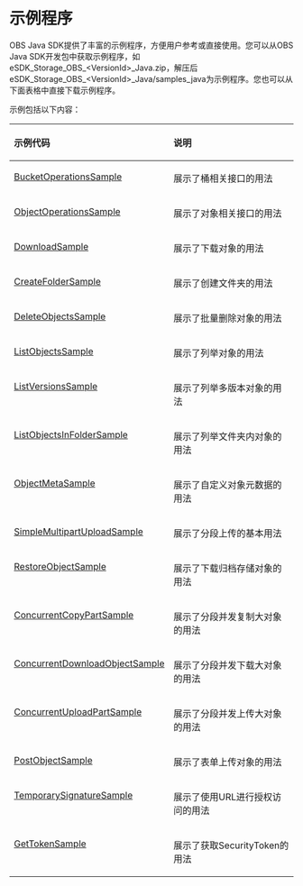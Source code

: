 # 示例程序<a name="obs_21_0002"></a>

OBS Java SDK提供了丰富的示例程序，方便用户参考或直接使用。您可以从OBS Java SDK开发包中获取示例程序，如eSDK\_Storage\_OBS\_<VersionId\>\_Java.zip，解压后eSDK\_Storage\_OBS\_<VersionId\>\_Java/samples\_java为示例程序。您也可以从下面表格中直接下载示例程序。

示例包括以下内容：

<a name="table4880141115215"></a>
<table><thead align="left"><tr id="row138819195212"><th class="cellrowborder" valign="top" width="50%" id="mcps1.1.3.1.1"><p id="p4881191185218"><a name="p4881191185218"></a><a name="p4881191185218"></a><strong id="b56387179524"><a name="b56387179524"></a><a name="b56387179524"></a>示例代码</strong></p>
</th>
<th class="cellrowborder" valign="top" width="50%" id="mcps1.1.3.1.2"><p id="p1488113165214"><a name="p1488113165214"></a><a name="p1488113165214"></a><strong id="b064016178524"><a name="b064016178524"></a><a name="b064016178524"></a>说明</strong></p>
</th>
</tr>
</thead>
<tbody><tr id="row58811718525"><td class="cellrowborder" valign="top" width="50%" headers="mcps1.1.3.1.1 "><p id="p166754095615"><a name="p166754095615"></a><a name="p166754095615"></a><a href="https://obssdk.obs.cn-north-1.myhuaweicloud.com/sample/java/BucketOperationsSample.zip" target="_blank" rel="noopener noreferrer">BucketOperationsSample</a></p>
</td>
<td class="cellrowborder" valign="top" width="50%" headers="mcps1.1.3.1.2 "><p id="p1781115586529"><a name="p1781115586529"></a><a name="p1781115586529"></a>展示了桶相关接口的用法</p>
</td>
</tr>
<tr id="row158813135213"><td class="cellrowborder" valign="top" width="50%" headers="mcps1.1.3.1.1 "><p id="p76755218237"><a name="p76755218237"></a><a name="p76755218237"></a><a href="https://obssdk.obs.cn-north-1.myhuaweicloud.com/sample/java/ObjectOperationsSample.zip" target="_blank" rel="noopener noreferrer">ObjectOperationsSample</a></p>
</td>
<td class="cellrowborder" valign="top" width="50%" headers="mcps1.1.3.1.2 "><p id="p1381155817527"><a name="p1381155817527"></a><a name="p1381155817527"></a>展示了对象相关接口的用法</p>
</td>
</tr>
<tr id="row20881617521"><td class="cellrowborder" valign="top" width="50%" headers="mcps1.1.3.1.1 "><p id="p10180152710239"><a name="p10180152710239"></a><a name="p10180152710239"></a><a href="https://obssdk.obs.cn-north-1.myhuaweicloud.com/sample/java/DownloadSample.zip" target="_blank" rel="noopener noreferrer">DownloadSample</a></p>
</td>
<td class="cellrowborder" valign="top" width="50%" headers="mcps1.1.3.1.2 "><p id="p118128582522"><a name="p118128582522"></a><a name="p118128582522"></a>展示了下载对象的用法</p>
</td>
</tr>
<tr id="row2088141185214"><td class="cellrowborder" valign="top" width="50%" headers="mcps1.1.3.1.1 "><p id="p14180727112318"><a name="p14180727112318"></a><a name="p14180727112318"></a><a href="https://obssdk.obs.cn-north-1.myhuaweicloud.com/sample/java/CreateFolderSample.zip" target="_blank" rel="noopener noreferrer">CreateFolderSample</a></p>
</td>
<td class="cellrowborder" valign="top" width="50%" headers="mcps1.1.3.1.2 "><p id="p581275825218"><a name="p581275825218"></a><a name="p581275825218"></a>展示了创建文件夹的用法</p>
</td>
</tr>
<tr id="row1788117111527"><td class="cellrowborder" valign="top" width="50%" headers="mcps1.1.3.1.1 "><p id="p5178132712316"><a name="p5178132712316"></a><a name="p5178132712316"></a><a href="https://obssdk.obs.cn-north-1.myhuaweicloud.com/sample/java/DeleteObjectsSample.zip" target="_blank" rel="noopener noreferrer">DeleteObjectsSample</a></p>
</td>
<td class="cellrowborder" valign="top" width="50%" headers="mcps1.1.3.1.2 "><p id="p98121158165215"><a name="p98121158165215"></a><a name="p98121158165215"></a>展示了批量删除对象的用法</p>
</td>
</tr>
<tr id="row178817135219"><td class="cellrowborder" valign="top" width="50%" headers="mcps1.1.3.1.1 "><p id="p01761273230"><a name="p01761273230"></a><a name="p01761273230"></a><a href="https://obssdk.obs.cn-north-1.myhuaweicloud.com/sample/java/ListObjectsSample.zip" target="_blank" rel="noopener noreferrer">ListObjectsSample</a></p>
</td>
<td class="cellrowborder" valign="top" width="50%" headers="mcps1.1.3.1.2 "><p id="p381225865216"><a name="p381225865216"></a><a name="p381225865216"></a>展示了列举对象的用法</p>
</td>
</tr>
<tr id="row158813145211"><td class="cellrowborder" valign="top" width="50%" headers="mcps1.1.3.1.1 "><p id="p6174142772319"><a name="p6174142772319"></a><a name="p6174142772319"></a><a href="https://obssdk.obs.cn-north-1.myhuaweicloud.com/sample/java/ListVersionsSample.zip" target="_blank" rel="noopener noreferrer">ListVersionsSample</a></p>
</td>
<td class="cellrowborder" valign="top" width="50%" headers="mcps1.1.3.1.2 "><p id="p168121158165211"><a name="p168121158165211"></a><a name="p168121158165211"></a>展示了列举多版本对象的用法</p>
</td>
</tr>
<tr id="row9160124265215"><td class="cellrowborder" valign="top" width="50%" headers="mcps1.1.3.1.1 "><p id="p2173182732311"><a name="p2173182732311"></a><a name="p2173182732311"></a><a href="https://obssdk.obs.cn-north-1.myhuaweicloud.com/sample/java/ListObjectsInFolderSample.zip" target="_blank" rel="noopener noreferrer">ListObjectsInFolderSample</a></p>
</td>
<td class="cellrowborder" valign="top" width="50%" headers="mcps1.1.3.1.2 "><p id="p1581215581526"><a name="p1581215581526"></a><a name="p1581215581526"></a>展示了列举文件夹内对象的用法</p>
</td>
</tr>
<tr id="row53094316525"><td class="cellrowborder" valign="top" width="50%" headers="mcps1.1.3.1.1 "><p id="p21711527192312"><a name="p21711527192312"></a><a name="p21711527192312"></a><a href="https://obssdk.obs.cn-north-1.myhuaweicloud.com/sample/java/ObjectMetaSample.zip" target="_blank" rel="noopener noreferrer">ObjectMetaSample</a></p>
</td>
<td class="cellrowborder" valign="top" width="50%" headers="mcps1.1.3.1.2 "><p id="p98129589525"><a name="p98129589525"></a><a name="p98129589525"></a>展示了自定义对象元数据的用法</p>
</td>
</tr>
<tr id="row1863184355217"><td class="cellrowborder" valign="top" width="50%" headers="mcps1.1.3.1.1 "><p id="p1817092752312"><a name="p1817092752312"></a><a name="p1817092752312"></a><a href="https://obssdk.obs.cn-north-1.myhuaweicloud.com/sample/java/SimpleMultipartUploadSample.zip" target="_blank" rel="noopener noreferrer">SimpleMultipartUploadSample</a></p>
</td>
<td class="cellrowborder" valign="top" width="50%" headers="mcps1.1.3.1.2 "><p id="p13813175811523"><a name="p13813175811523"></a><a name="p13813175811523"></a>展示了分段上传的基本用法</p>
</td>
</tr>
<tr id="row1467184420528"><td class="cellrowborder" valign="top" width="50%" headers="mcps1.1.3.1.1 "><p id="p13651540205620"><a name="p13651540205620"></a><a name="p13651540205620"></a><a href="https://obssdk.obs.cn-north-1.myhuaweicloud.com/sample/java/RestoreObjectSample.zip" target="_blank" rel="noopener noreferrer">RestoreObjectSample</a></p>
</td>
<td class="cellrowborder" valign="top" width="50%" headers="mcps1.1.3.1.2 "><p id="p18813145815210"><a name="p18813145815210"></a><a name="p18813145815210"></a>展示了下载归档存储对象的用法</p>
</td>
</tr>
<tr id="row129019465525"><td class="cellrowborder" valign="top" width="50%" headers="mcps1.1.3.1.1 "><p id="p5167102772318"><a name="p5167102772318"></a><a name="p5167102772318"></a><a href="https://obssdk.obs.cn-north-1.myhuaweicloud.com/sample/java/ConcurrentCopyPartSample.zip" target="_blank" rel="noopener noreferrer">ConcurrentCopyPartSample</a></p>
</td>
<td class="cellrowborder" valign="top" width="50%" headers="mcps1.1.3.1.2 "><p id="p08131258205211"><a name="p08131258205211"></a><a name="p08131258205211"></a>展示了分段并发复制大对象的用法</p>
</td>
</tr>
<tr id="row713874710526"><td class="cellrowborder" valign="top" width="50%" headers="mcps1.1.3.1.1 "><p id="p875182933813"><a name="p875182933813"></a><a name="p875182933813"></a><a href="https://obssdk.obs.cn-north-1.myhuaweicloud.com/sample/java/ConcurrentDownloadObjectSample.zip" target="_blank" rel="noopener noreferrer">ConcurrentDownloadObjectSample</a></p>
</td>
<td class="cellrowborder" valign="top" width="50%" headers="mcps1.1.3.1.2 "><p id="p18813105845220"><a name="p18813105845220"></a><a name="p18813105845220"></a>展示了分段并发下载大对象的用法</p>
</td>
</tr>
<tr id="row15874164705212"><td class="cellrowborder" valign="top" width="50%" headers="mcps1.1.3.1.1 "><p id="p757113104918"><a name="p757113104918"></a><a name="p757113104918"></a><a href="https://obssdk.obs.cn-north-1.myhuaweicloud.com/sample/java/ConcurrentUploadPartSample.zip" target="_blank" rel="noopener noreferrer">ConcurrentUploadPartSample</a></p>
</td>
<td class="cellrowborder" valign="top" width="50%" headers="mcps1.1.3.1.2 "><p id="p168136584525"><a name="p168136584525"></a><a name="p168136584525"></a>展示了分段并发上传大对象的用法</p>
</td>
</tr>
<tr id="row1521864915529"><td class="cellrowborder" valign="top" width="50%" headers="mcps1.1.3.1.1 "><p id="p84123114912"><a name="p84123114912"></a><a name="p84123114912"></a><a href="https://obssdk.obs.cn-north-1.myhuaweicloud.com/sample/java/PostObjectSample.zip" target="_blank" rel="noopener noreferrer">PostObjectSample</a></p>
</td>
<td class="cellrowborder" valign="top" width="50%" headers="mcps1.1.3.1.2 "><p id="p1281365845217"><a name="p1281365845217"></a><a name="p1281365845217"></a>展示了表单上传对象的用法</p>
</td>
</tr>
<tr id="row179185020522"><td class="cellrowborder" valign="top" width="50%" headers="mcps1.1.3.1.1 "><p id="p923922312358"><a name="p923922312358"></a><a name="p923922312358"></a><a href="https://obssdk.obs.cn-north-1.myhuaweicloud.com/sample/java/TemporarySignatureSample.zip" target="_blank" rel="noopener noreferrer">TemporarySignatureSample</a></p>
</td>
<td class="cellrowborder" valign="top" width="50%" headers="mcps1.1.3.1.2 "><p id="p12813125816529"><a name="p12813125816529"></a><a name="p12813125816529"></a>展示了使用URL进行授权访问的用法</p>
</td>
</tr>
<tr id="row1321414719189"><td class="cellrowborder" valign="top" width="50%" headers="mcps1.1.3.1.1 "><p id="p4214173183"><a name="p4214173183"></a><a name="p4214173183"></a><a href="https://obssdk.obs.cn-north-1.myhuaweicloud.com/sample/java/GetTokenSample.zip" target="_blank" rel="noopener noreferrer">GetTokenSample</a></p>
</td>
<td class="cellrowborder" valign="top" width="50%" headers="mcps1.1.3.1.2 "><p id="p821420719187"><a name="p821420719187"></a><a name="p821420719187"></a>展示了获取SecurityToken的用法</p>
</td>
</tr>
</tbody>
</table>

